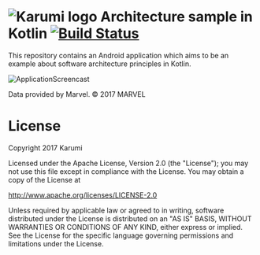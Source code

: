 # ![Karumi logo][karumilogo] Architecture sample in Kotlin [![Build Status](https://travis-ci.org/Karumi/KataSuperHeroesKotlin.svg?branch=kata-super-heroes)](https://travis-ci.org/Karumi/KataSuperHeroesKotlin)

This repository contains an Android application which aims to be an example about software architecture principles in Kotlin.

![ApplicationScreencast][applicationScreencast]

Data provided by Marvel. © 2017 MARVEL

# License

Copyright 2017 Karumi

Licensed under the Apache License, Version 2.0 (the "License");
you may not use this file except in compliance with the License.
You may obtain a copy of the License at

  http://www.apache.org/licenses/LICENSE-2.0

Unless required by applicable law or agreed to in writing, software
distributed under the License is distributed on an "AS IS" BASIS,
WITHOUT WARRANTIES OR CONDITIONS OF ANY KIND, either express or implied.
See the License for the specific language governing permissions and
limitations under the License.

[karumilogo]: https://cloud.githubusercontent.com/assets/858090/11626547/e5a1dc66-9ce3-11e5-908d-537e07e82090.png
[applicationScreencast]: ./art/ApplicationScreencast.gif
